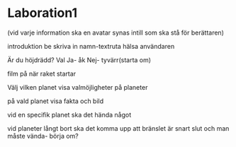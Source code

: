 # Laboration1


(vid varje information ska en avatar synas intill som ska stå för berättaren)

introduktion
be skriva in namn-textruta
hälsa användaren


Är du höjdrädd?
Val
Ja- åk
Nej- tyvärr(starta om)

film på när raket startar

Välj vilken planet
visa valmöjligheter på planeter

på vald planet visa fakta och bild

vid en specifik planet ska det hända något 

vid planeter långt bort ska det komma upp att bränslet är snart slut och man måste vända- börja om?

